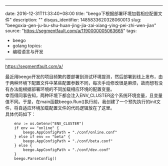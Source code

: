 
---
date: 2016-12-31T11:33:40+08:00
title: "beego下根据部署环境加载相应配置文件"
description: ""
disqus_identifier: 1485833620328060013
slug: "beegoxia-gen-ju-bu-shu-huan-jing-jia-zai-xiang-ying-pei-zhi-wen-jian"
source: "https://segmentfault.com/a/1190000005063665"
tags: 
- beego 
- golang 
topics:
- 编程语言与开发
---

https://segmentfault.com/a/

最近用beego开发的项目频繁的要部署到测试环境提测，然后部署到线上发布，由于两种环境下配置文件中某些配置参数不同，每次手动修改很是麻烦，故而想有没有办法能根据部署环境的不同加载相应环境的配置变量。\
幸而得同事告知，两种环境下都会注入ENV\_CLUSTER这个系统环境变量，且变量值不同。于是，在main函数beego.Run()执行前，我创建了一个预先执行的init文件，将自适应环境加载配置文件的代码逻辑放在了这里。\
具体代码如下：

        env := os.Getenv("ENV_CLUSTER")
        if env == "online" {
            beego.AppConfigPath = "./conf/online.conf"
        } else if env == "beta" {
            beego.AppConfigPath = "./conf/beta.conf"
        } else {
            beego.AppConfigPath = "./conf/dev.conf"
        }
        beego.ParseConfig()

